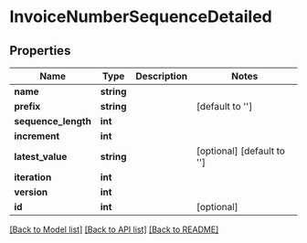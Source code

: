 # InvoiceNumberSequenceDetailed

## Properties
Name | Type | Description | Notes
------------ | ------------- | ------------- | -------------
**name** | **string** |  | 
**prefix** | **string** |  | [default to '']
**sequence_length** | **int** |  | 
**increment** | **int** |  | 
**latest_value** | **string** |  | [optional] [default to '']
**iteration** | **int** |  | 
**version** | **int** |  | 
**id** | **int** |  | [optional] 

[[Back to Model list]](../README.md#documentation-for-models) [[Back to API list]](../README.md#documentation-for-api-endpoints) [[Back to README]](../README.md)



